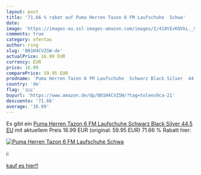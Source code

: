 ```yaml
---
layout: post
title: '71.66 % rabat auf Puma Herren Tazon 6 FM Laufschuhe  Schwa'
date: 
image: 'https://images-eu.ssl-images-amazon.com/images/I/410tEvKQVkL._SL200_.jpg'
comments: true
category: ofertas
author: ring
slug: 'B01H4CVZSW-de'
actualPrice: 16.99 EUR
currency: EUR
price: 16.99
comparePrice: 59.95 EUR
prodname: 'Puma Herren Tazon 6 FM Laufschuhe  Schwarz Black Silver  44.5 EU'
country: 'de'
flag: '🇩🇪'
buyurl: 'https://www.amazon.de/dp/B01H4CVZSW/?tag=tolees0ca-21'
descuento: '71.66'
average: '16.99'
---
```


Es gibt ein [Puma Herren Tazon 6 FM Laufschuhe  Schwarz Black Silver  44.5 EU](https://www.amazon.de/dp/B01H4CVZSW/?tag=tolees0ca-21) mit aktuellem Preis 16.99 EUR (original: 59.95 EUR) 71.66 % Rabatt hier:

[![Puma Herren Tazon 6 FM Laufschuhe  Schwa](https://images-eu.ssl-images-amazon.com/images/I/410tEvKQVkL._SL200_.jpg)](https://www.amazon.de/dp/B01H4CVZSW/?tag=tolees0ca-21)

ℹ️:


[kauf es hier!!](https://www.amazon.de/dp/B01H4CVZSW/?tag=tolees0ca-21)
